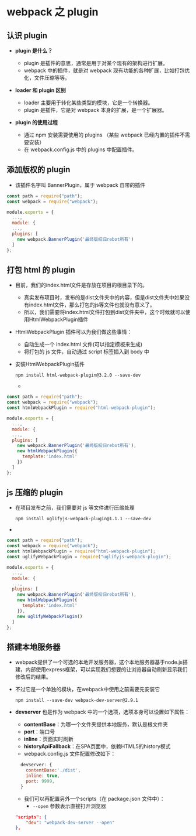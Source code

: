 # webpack 之 plugin

## 认识 plugin

* **plugin 是什么？**
  * plugin 是插件的意思，通常是用于对某个现有的架构进行扩展。
  * webpack 中的插件，就是对 webpack 现有功能的各种扩展，比如打包优化，文件压缩等等。

* **loader 和 plugin 区别**
  * loader 主要用于转化某些类型的模块，它是一个转换器。
  * plugin 是插件，它是对 webpack 本身的扩展，是一个扩展器。
* **plugin 的使用过程**
  * 通过 npm 安装需要使用的 plugins （某些 webpack 已经内置的插件不需要安装）
  * 在 webpack.config.js 中的 plugins 中配置插件。

## 添加版权的 plugin

* 该插件名字叫 BannerPlugin，属于 webpack 自带的插件

```js
const path = require("path");
const webpack = require("webpack");

module.exports = {
  ...,
  module: {
  ...,
  plugins: [
    new webpack.BannerPlugin('最终版权归rebot所有')
  ]
};
```

## 打包 html 的 plugin

* 目前，我们的index.html文件是存放在项目的根目录下的。
  * 真实发布项目时，发布的是dist文件夹中的内容，但是dist文件夹中如果没有index.html文件，那么打包的js等文件也就没有意义了。
  * 所以，我们需要将index.html文件打包到dist文件夹中，这个时候就可以使用HtmlWebpackPlugin插件
* HtmlWebpackPlugin 插件可以为我们做这些事情：
  * 自动生成一个 index.html 文件(可以指定模板来生成)
  * 将打包的 js 文件，自动通过 script 标签插入到 body 中

* 安装HtmlWebpackPlugin插件

  ```
  npm install html-webpack-plugin@3.2.0 --save-dev
  ```

  -

```js
const path = require("path");
const webpack = require("webpack");
const htmlWebpackPlugin = require("html-webpack-plugin");

module.exports = {
  ...,
  module: {
  ...,
  plugins: [
    new webpack.BannerPlugin('最终版权归rebot所有'),
    new htmlWebpackPlugin({
      template:'index.html'
    })
  ]
};
```

## js 压缩的 plugin

* 在项目发布之前，我们需要对 js 等文件进行压缩处理

  ```
  npm install uglifyjs-webpack-plugin@1.1.1 --save-dev
  ```

-

```js
const path = require("path");
const webpack = require("webpack");
const htmlWebpackPlugin = require("html-webpack-plugin");
const uglifyWebpackPlugin = require("uglifyjs-webpack-plugin");

module.exports = {
  ...,
  module: {
  ...,
  plugins: [
    new webpack.BannerPlugin('最终版权归rebot所有'),
    new htmlWebpackPlugin({
      template:'index.html'
    }),
    new uglifyWebpackPlugin()
  ]
};
```

## 搭建本地服务器

* webpack提供了一个可选的本地开发服务器，这个本地服务器基于node.js搭建，内部使用express框架，可以实现我们想要的让浏览器自动刷新显示我们修改后的结果。

* 不过它是一个单独的模块，在webpack中使用之前需要先安装它

  ```
  npm install --save-dev webpack-dev-server@2.9.1
  ```

* **devserver** 也是作为 webpack 中的一个选项，选项本身可以设置如下属性：

  * **contentBase**：为哪一个文件夹提供本地服务，默认是根文件夹
  * **port**：端口号
  * **inline**：页面实时刷新
  * **historyApiFallback**：在SPA页面中，依赖HTML5的history模式
  * webpack.config.js 文件配置修改如下：

  ```js
    devServer: {
      contentBase:'./dist',
      inline: true,
      port: 9999,
    }
  ```

  * 我们可以再配置另外一个scripts（在 package.json 文件中）：
    * `--open` 参数表示直接打开浏览器

  ```json
  "scripts": {
      "dev": "webpack-dev-server --open"
  },
  ```

  



















